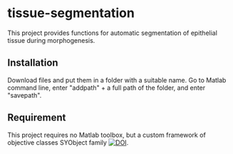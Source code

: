 # tissue-segmentation
This project provides functions for automatic segmentation of epithelial tissue during morphogenesis.

## Installation
Download files and put them in a folder with a suitable name. Go to Matlab command line, enter "addpath" + a full path of the folder, and enter "savepath".

## Requirement
This project requires no Matlab toolbox, but a custom framework of objective classes SYObject family [![DOI](https://zenodo.org/badge/DOI/10.5281/zenodo.3625631.svg)](https://doi.org/10.5281/zenodo.3625631).
